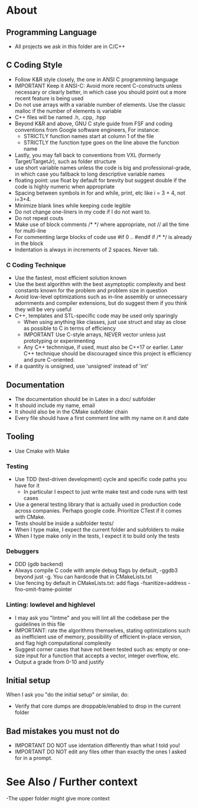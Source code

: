 # About

## Programming Language
- All projects we ask in this folder are in C/C++

## C Coding Style
- Follow K&R style closely, the one in ANSI C programming language
- IMPORTANT Keep it ANSI-C: Avoid more recent C-constructs unless necessary or clearly
  better, in which case you should point out a more recent feature is being used
- Do not use arrays with a variable number of elements. Use the classic malloc
  if the number of elements is variable
- C++ files will be named .h, .cpp, .hpp
- Beyond K&R and above, GNU C style guide from FSF and coding conventions from Google software engineers, For instance:
    - STRICTLY function names start at column 1 of the file
    - STRICTLY the function type goes on the line above the function name
- Lastly, you may fall back to conventions from VXL (formerly Target/TargetJr),
  such as folder structure
- use short variable names unless the code is big and professional-grade, in which case
  you fallback to long descriptive variable names
- floating point: use float by default for brevity but suggest double if the code is highly numeric
  when appropriate
- Spacing between symbols in for and while, print, etc like i = 3 + 4, not i=3+4.
- Minimize blank lines while keeping code legible
- Do not change one-liners in my code if I do not want to. 
- Do not repeat couts
- Make use of block comments /* */ where appropriate, not // all the time for multi-line
- For commenting large blocks of code use #if 0 .. #endif if /* */ is already in
  the block
- Indentation is always in increments of 2 spaces. Never tab.

### C Coding Technique
- Use the fastest, most efficient solution known
- Use the best algorithm with the best asymptoptic complexity and best constants
  known for the problem and problem size in question
- Avoid low-level optimizations such as in-line assembly or unnecessary
  adornments and compiler extensions, but do suggest them if you think they will
  be very useful
- C++, templates and STL-specific code may be used only sparingly
    - When using anything like classes, just use struct and stay as close as
      possible to C in terms of efficiency
    - IMPORTANT Use C-style arrays, NEVER vector unless just prototyping or experimenting
    - Any C++ technnique, if used, must also be C++17 or earlier. Later C++
      technique should be discouraged since this project is efficiency and pure
      C-oriented.
- if a quantity is unsigned, use 'unsigned' instead of 'int'

## Documentation
- The documentation should be in Latex in a doc/ subfolder
- It should include my name, email 
- It should also be in the CMake subfolder chain
- Every file should have a first comment line with my name on it and date

## Tooling
- Use Cmake with Make

### Testing
- Use TDD (test-driven development) cycle and specific code paths you have for it
    - In particular I expect to just write make test and code runs with test
      cases
- Use a general testing library that is actually used in production code across
  companies. Perhaps google code. Prioritize CTest if it comes with CMake.
- Tests should be inside a subfolder tests/ 
- When I type make, I expect the current folder and subfolders to make
- When I type make only in the tests, I expect it to build only the tests

### Debuggers
- DDD (gdb backend)
- Always compile C code with ample debug flags by default, -ggdb3 beyond just -g.
  You can hardcode that in CMakeLists.txt
- Use fencing by default in CMakeLists.txt: add flags -fsanitize=address -fno-omit-frame-pointer

### Linting: lowlevel and highlevel
- I may ask you "lintme" and you will lint all the codebase per the guidelines
  in this file
- IMPORTANT: rate the algorithms themselves, stating optimizations such as
  inefficient use of memory, possibility of efficient in-place version, and flag
  high computational complexity
- Suggest corner cases that have not been tested such as: empty or one-size
  input for a function that accepts a vector, integer overflow, etc.
- Output a grade from 0-10 and justify

## Initial setup
When I ask you "do the initial setup"  or similar, do:
- Verify that core dumps are droppable/enabled to drop in the current folder


## Bad mistakes you must not do
- IMPORTANT DO NOT use identation differently than what I told you!
- IMPORTANT DO NOT edit any files other than exactly the ones I asked for in a prompt.

# See Also / Further context
-The upper folder might give more context
